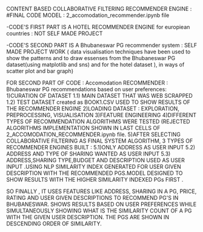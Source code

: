 CONTENT BASED COLLABORATIVE FILTERING RECOMMENDER ENGINE :
#FINAL CODE MODEL : 2_accomodation_recommender.ipynb file

-CODE'S FIRST PART IS A HOTEL RECOMMENDER ENGINE for europiean countries : NOT SELF MADE PROJECT

-CODE'S SECOND PART IS A Bhubaneswar PG recommender system  : SELF MADE PROJECT WORK
( data visualisation techniques have been used to show the patterns and to draw essenses from the Bhubaneswar PG dataset(using matplotlib and sns) and for the hotel dataset ),
in ways of scatter plot and bar graph)

FOR SECOND PART OF CODE : Accomodation RECOMMENDER : Bhubaneswar PG recommendations based on user preferences: 
1)CURATION OF DATASET 
    1.1) MAIN DATASET THAT WAS WEB SCRAPPED
    1.2) TEST DATASET created as BOOK1.CSV USED TO SHOW RESULTS OF THE RECOMMENDER ENGINE
2)LOADING DATASET : EXPLORATION, PREPROCESSING, VISUALISATION
3)FEATURE ENGINEERING
4)DIFFERENT TYPES OF RECOMMENDATION ALGORITHMS WERE TESTED (REJECTED ALGORITHMS IMPLEMENTATION SHOWN IN LAST CELLS OF 2_ACCOMODATION_RECOMMENDER.ipynb file.
5)AFTER SELECTING COLLABORATIVE FILTERING AS FINAL SYSTEM ALGORITHM, 3 TYPES OF RECOMMENDER ENGINES BUILT :
      5.1)ONLY ADDRESS AS USER INPUT
      5.2) ADDRESS AND TYPE OF SHARING WANTED AS USER INPUT
      5.3) ADDRESS,SHARING TYPE,BUDGET AND DESCRIPTION USED AS USER INPUT .USING NLP SIMILARITY INDEX GENERATED FOR USER GIVEN DESCRIPTION WITH THE RECOMMENDED PGS.MODEL 
           DESIGNED TO SHOW RESULTS WITH THE HIGHER SIMILARITY INDEXED PGs FIRST .  
           

 SO FINALLY , IT USES FEATURES LIKE ADDRESS, SHARING IN A PG, PRICE, RATING AND USER GIVEN DESCRIPTIONS TO RECOMMEND PG'S IN BHUBANESWAR.
SHOWS RESULTS BASED ON USER PREFERENCES WHILE SIMULTANEOUSLY SHOWING WHAT IS THE SIMILARITY COUNT OF A PG WITH THE GIVEN USER DESCRIPTION.
THE PGS ARE SHOWN IN DESCENDING ORDER OF SIMILARITY.


